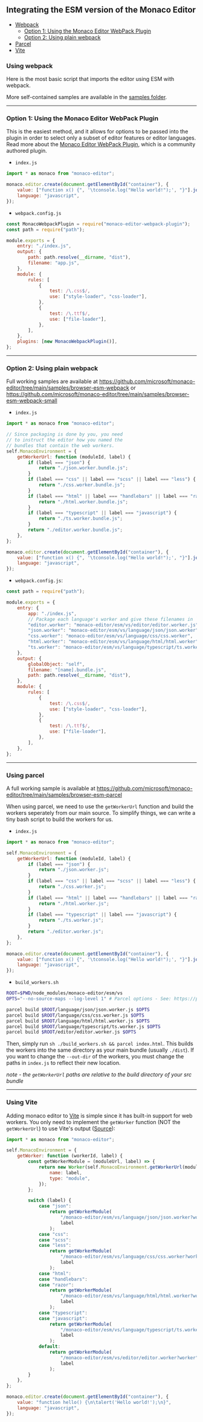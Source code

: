 ## Integrating the ESM version of the Monaco Editor

-   [Webpack](#using-webpack)
    -   [Option 1: Using the Monaco Editor WebPack Plugin](#option-1-using-the-monaco-editor-webpack-plugin)
    -   [Option 2: Using plain webpack](#option-2-using-plain-webpack)
-   [Parcel](#using-parcel)
-   [Vite](#using-vite)

### Using webpack

Here is the most basic script that imports the editor using ESM with webpack.

More self-contained samples are available in the [samples folder](../samples/).

---

### Option 1: Using the Monaco Editor WebPack Plugin

This is the easiest method, and it allows for options to be passed into the
plugin in order to select only a subset of editor features or editor languages.
Read more about the [Monaco Editor WebPack Plugin](../webpack-plugin/), which is
a community authored plugin.

-   `index.js`

```js
import * as monaco from "monaco-editor";

monaco.editor.create(document.getElementById("container"), {
	value: ["function x() {", '\tconsole.log("Hello world!");', "}"].join("\n"),
	language: "javascript",
});
```

-   `webpack.config.js`

```js
const MonacoWebpackPlugin = require("monaco-editor-webpack-plugin");
const path = require("path");

module.exports = {
	entry: "./index.js",
	output: {
		path: path.resolve(__dirname, "dist"),
		filename: "app.js",
	},
	module: {
		rules: [
			{
				test: /\.css$/,
				use: ["style-loader", "css-loader"],
			},
			{
				test: /\.ttf$/,
				use: ["file-loader"],
			},
		],
	},
	plugins: [new MonacoWebpackPlugin()],
};
```

---

### Option 2: Using plain webpack

Full working samples are available at
https://github.com/microsoft/monaco-editor/tree/main/samples/browser-esm-webpack
or
https://github.com/microsoft/monaco-editor/tree/main/samples/browser-esm-webpack-small

-   `index.js`

```js
import * as monaco from "monaco-editor";

// Since packaging is done by you, you need
// to instruct the editor how you named the
// bundles that contain the web workers.
self.MonacoEnvironment = {
	getWorkerUrl: function (moduleId, label) {
		if (label === "json") {
			return "./json.worker.bundle.js";
		}
		if (label === "css" || label === "scss" || label === "less") {
			return "./css.worker.bundle.js";
		}
		if (label === "html" || label === "handlebars" || label === "razor") {
			return "./html.worker.bundle.js";
		}
		if (label === "typescript" || label === "javascript") {
			return "./ts.worker.bundle.js";
		}
		return "./editor.worker.bundle.js";
	},
};

monaco.editor.create(document.getElementById("container"), {
	value: ["function x() {", '\tconsole.log("Hello world!");', "}"].join("\n"),
	language: "javascript",
});
```

-   `webpack.config.js`:

```js
const path = require("path");

module.exports = {
	entry: {
		app: "./index.js",
		// Package each language's worker and give these filenames in `getWorkerUrl`
		"editor.worker": "monaco-editor/esm/vs/editor/editor.worker.js",
		"json.worker": "monaco-editor/esm/vs/language/json/json.worker",
		"css.worker": "monaco-editor/esm/vs/language/css/css.worker",
		"html.worker": "monaco-editor/esm/vs/language/html/html.worker",
		"ts.worker": "monaco-editor/esm/vs/language/typescript/ts.worker",
	},
	output: {
		globalObject: "self",
		filename: "[name].bundle.js",
		path: path.resolve(__dirname, "dist"),
	},
	module: {
		rules: [
			{
				test: /\.css$/,
				use: ["style-loader", "css-loader"],
			},
			{
				test: /\.ttf$/,
				use: ["file-loader"],
			},
		],
	},
};
```

---

### Using parcel

A full working sample is available at
https://github.com/microsoft/monaco-editor/tree/main/samples/browser-esm-parcel

When using parcel, we need to use the `getWorkerUrl` function and build the
workers seperately from our main source. To simplify things, we can write a tiny
bash script to build the workers for us.

-   `index.js`

```js
import * as monaco from "monaco-editor";

self.MonacoEnvironment = {
	getWorkerUrl: function (moduleId, label) {
		if (label === "json") {
			return "./json.worker.js";
		}
		if (label === "css" || label === "scss" || label === "less") {
			return "./css.worker.js";
		}
		if (label === "html" || label === "handlebars" || label === "razor") {
			return "./html.worker.js";
		}
		if (label === "typescript" || label === "javascript") {
			return "./ts.worker.js";
		}
		return "./editor.worker.js";
	},
};

monaco.editor.create(document.getElementById("container"), {
	value: ["function x() {", '\tconsole.log("Hello world!");', "}"].join("\n"),
	language: "javascript",
});
```

-   `build_workers.sh`

```sh
ROOT=$PWD/node_modules/monaco-editor/esm/vs
OPTS="--no-source-maps --log-level 1" # Parcel options - See: https://parceljs.org/cli.html

parcel build $ROOT/language/json/json.worker.js $OPTS
parcel build $ROOT/language/css/css.worker.js $OPTS
parcel build $ROOT/language/html/html.worker.js $OPTS
parcel build $ROOT/language/typescript/ts.worker.js $OPTS
parcel build $ROOT/editor/editor.worker.js $OPTS
```

Then, simply run `sh ./build_workers.sh && parcel index.html`. This builds the
workers into the same directory as your main bundle (usually `./dist`). If you
want to change the `--out-dir` of the workers, you must change the paths in
`index.js` to reflect their new location.

_note - the `getWorkerUrl` paths are relative to the build directory of your src
bundle_

---

### Using Vite

Adding monaco editor to [Vite](https://vitejs.dev/) is simple since it has
built-in support for web workers. You only need to implement the `getWorker`
function (NOT the `getWorkerUrl`) to use Vite's output
([Source](https://github.com/vitejs/vite/discussions/1791#discussioncomment-321046)):

```js
import * as monaco from "monaco-editor";

self.MonacoEnvironment = {
	getWorker: function (workerId, label) {
		const getWorkerModule = (moduleUrl, label) => {
			return new Worker(self.MonacoEnvironment.getWorkerUrl(moduleUrl), {
				name: label,
				type: "module",
			});
		};

		switch (label) {
			case "json":
				return getWorkerModule(
					"/monaco-editor/esm/vs/language/json/json.worker?worker",
					label
				);
			case "css":
			case "scss":
			case "less":
				return getWorkerModule(
					"/monaco-editor/esm/vs/language/css/css.worker?worker",
					label
				);
			case "html":
			case "handlebars":
			case "razor":
				return getWorkerModule(
					"/monaco-editor/esm/vs/language/html/html.worker?worker",
					label
				);
			case "typescript":
			case "javascript":
				return getWorkerModule(
					"/monaco-editor/esm/vs/language/typescript/ts.worker?worker",
					label
				);
			default:
				return getWorkerModule(
					"/monaco-editor/esm/vs/editor/editor.worker?worker",
					label
				);
		}
	},
};

monaco.editor.create(document.getElementById("container"), {
	value: "function hello() {\n\talert('Hello world!');\n}",
	language: "javascript",
});
```
